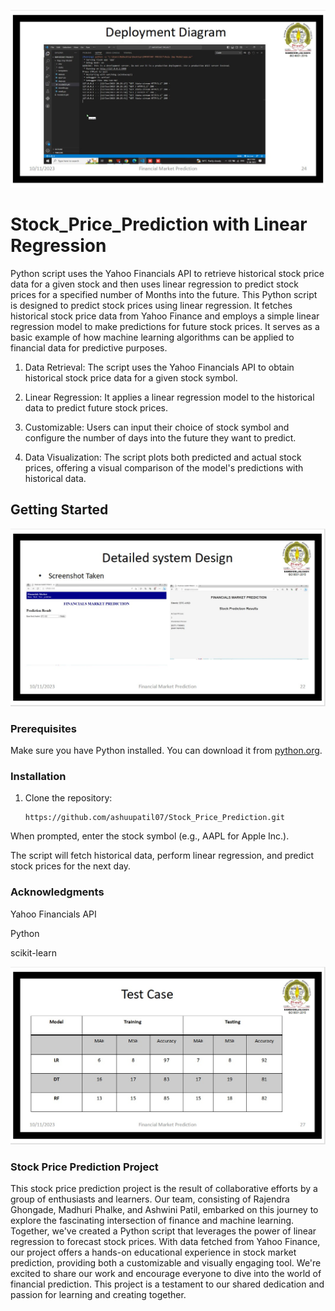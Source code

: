 ![ Screenshot ](Flask_Run.jpeg)

# Stock_Price_Prediction with Linear Regression
 Python script uses the Yahoo Financials API to retrieve historical stock price data for a given stock and then uses linear regression to predict stock prices for a specified number of Months into the future.
This Python script is designed to predict stock prices using linear regression. It fetches historical stock price data from Yahoo Finance and employs a simple linear regression model to make predictions for future stock prices. It serves as a basic example of how machine learning algorithms can be applied to financial data for predictive purposes.

1. Data Retrieval: The script uses the Yahoo Financials API to obtain historical stock price data for a given stock symbol.

2. Linear Regression: It applies a linear regression model to the historical data to predict future stock prices.

3. Customizable: Users can input their choice of stock symbol and configure the number of days into the future they want to predict.

4. Data Visualization: The script plots both predicted and actual stock prices, offering a visual comparison of the model's predictions with historical data.

## Getting Started

![ Screenshot ](Web_Run_Days.jpeg) 

### Prerequisites

Make sure you have Python installed. You can download it from [python.org](https://www.python.org/downloads/).

### Installation

1. Clone the repository:

   ```
   https://github.com/ashuupatil07/Stock_Price_Prediction.git
   ```
   
When prompted, enter the stock symbol (e.g., AAPL for Apple Inc.).

The script will fetch historical data, perform linear regression, and predict stock prices for the next day.

### Acknowledgments
Yahoo Financials API

Python

scikit-learn

![Screenshot](Test_Model.jpeg)

### Stock Price Prediction Project
This stock price prediction project is the result of collaborative efforts by a group of enthusiasts and learners. Our team, consisting of Rajendra Ghongade, Madhuri Phalke, and Ashwini Patil, embarked on this journey to explore the fascinating intersection of finance and machine learning. Together, we've created a Python script that leverages the power of linear regression to forecast stock prices. With data fetched from Yahoo Finance, our project offers a hands-on educational experience in stock market prediction, providing both a customizable and visually engaging tool. We're excited to share our work and encourage everyone to dive into the world of financial prediction. This project is a testament to our shared dedication and passion for learning and creating together.





